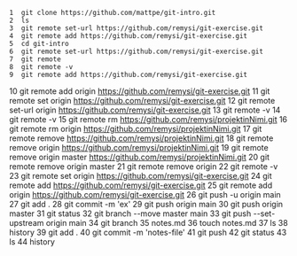     1  git clone https://github.com/mattpe/git-intro.git
    2  ls
    3  git remote set-url https://github.com/remysi/git-exercise.git
    4  git remote add https://github.com/remysi/git-exercise.git
    5  cd git-intro
    6  git remote set-url https://github.com/remysi/git-exercise.git
    7  git remote
    8  git remote -v
    9  git remote add https://github.com/remysi/git-exercise.git
   10  git remote add origin https://github.com/remysi/git-exercise.git
   11  git remote set origin https://github.com/remysi/git-exercise.git
   12  git remote set-url origin https://github.com/remysi/git-exercise.git
   13  git remote -v
   14  git remote -v
   15  git remote rm https://github.com/remysi/projektinNimi.git
   16  git remote rm origin https://github.com/remysi/projektinNimi.git
   17  git remote remove https://github.com/remysi/projektinNimi.git
   18  git remote remove origin https://github.com/remysi/projektinNimi.git
   19  git remote remove origin master https://github.com/remysi/projektinNimi.git
   20  git remote remove origin master
   21  git remote remove origin
   22  git remote -v
   23  git remote set origin https://github.com/remysi/git-exercise.git
   24  git remote add https://github.com/remysi/git-exercise.git
   25  git remote add origin https://github.com/remysi/git-exercise.git
   26  git push -u origin main
   27  git add .
   28  git commit -m 'ex'
   29  git push origin main
   30  git push origin master
   31  git status
   32  git branch --move master main
   33  git push --set-upstream origin main
   34  git branch
   35  notes.md
   36  touch notes.md
   37  ls
   38  history
   39  git add .
   40  git commit -m 'notes-file'
   41  git push
   42  git status
   43  ls
   44  history